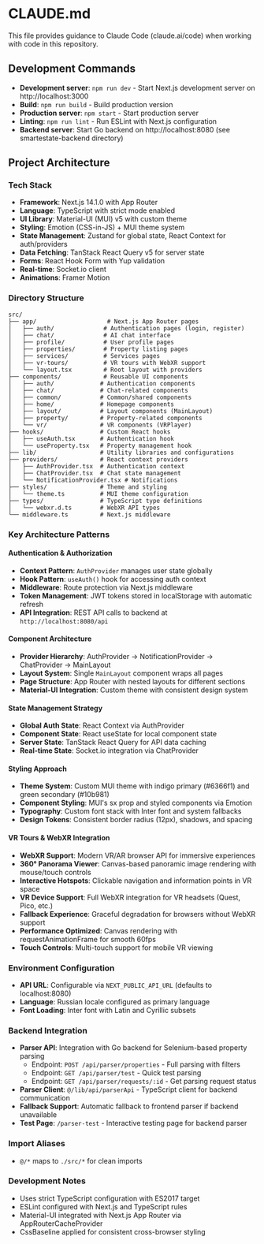 # CLAUDE.md

This file provides guidance to Claude Code (claude.ai/code) when working with code in this repository.

## Development Commands

- **Development server**: `npm run dev` - Start Next.js development server on http://localhost:3000
- **Build**: `npm run build` - Build production version
- **Production server**: `npm start` - Start production server
- **Linting**: `npm run lint` - Run ESLint with Next.js configuration
- **Backend server**: Start Go backend on http://localhost:8080 (see smartestate-backend directory)

## Project Architecture

### Tech Stack
- **Framework**: Next.js 14.1.0 with App Router
- **Language**: TypeScript with strict mode enabled
- **UI Library**: Material-UI (MUI) v5 with custom theme
- **Styling**: Emotion (CSS-in-JS) + MUI theme system
- **State Management**: Zustand for global state, React Context for auth/providers
- **Data Fetching**: TanStack React Query v5 for server state
- **Forms**: React Hook Form with Yup validation
- **Real-time**: Socket.io client
- **Animations**: Framer Motion

### Directory Structure
```
src/
├── app/                    # Next.js App Router pages
│   ├── auth/              # Authentication pages (login, register)
│   ├── chat/              # AI chat interface
│   ├── profile/           # User profile pages
│   ├── properties/        # Property listing pages
│   ├── services/          # Services pages
│   ├── vr-tours/          # VR tours with WebXR support
│   └── layout.tsx         # Root layout with providers
├── components/            # Reusable UI components
│   ├── auth/             # Authentication components
│   ├── chat/             # Chat-related components
│   ├── common/           # Common/shared components
│   ├── home/             # Homepage components
│   ├── layout/           # Layout components (MainLayout)
│   ├── property/         # Property-related components
│   └── vr/               # VR components (VRPlayer)
├── hooks/                # Custom React hooks
│   ├── useAuth.tsx       # Authentication hook
│   └── useProperty.tsx   # Property management hook
├── lib/                  # Utility libraries and configurations
├── providers/            # React context providers
│   ├── AuthProvider.tsx  # Authentication context
│   ├── ChatProvider.tsx  # Chat state management
│   └── NotificationProvider.tsx # Notifications
├── styles/               # Theme and styling
│   └── theme.ts          # MUI theme configuration
├── types/                # TypeScript type definitions
│   └── webxr.d.ts        # WebXR API types
└── middleware.ts         # Next.js middleware
```

### Key Architecture Patterns

#### Authentication & Authorization
- **Context Pattern**: `AuthProvider` manages user state globally
- **Hook Pattern**: `useAuth()` hook for accessing auth context
- **Middleware**: Route protection via Next.js middleware
- **Token Management**: JWT tokens stored in localStorage with automatic refresh
- **API Integration**: REST API calls to backend at `http://localhost:8080/api`

#### Component Architecture
- **Provider Hierarchy**: AuthProvider → NotificationProvider → ChatProvider → MainLayout
- **Layout System**: Single `MainLayout` component wraps all pages
- **Page Structure**: App Router with nested layouts for different sections
- **Material-UI Integration**: Custom theme with consistent design system

#### State Management Strategy
- **Global Auth State**: React Context via AuthProvider
- **Component State**: React useState for local component state
- **Server State**: TanStack React Query for API data caching
- **Real-time State**: Socket.io integration via ChatProvider

#### Styling Approach
- **Theme System**: Custom MUI theme with indigo primary (#6366f1) and green secondary (#10b981)
- **Component Styling**: MUI's sx prop and styled components via Emotion
- **Typography**: Custom font stack with Inter font and system fallbacks
- **Design Tokens**: Consistent border radius (12px), shadows, and spacing

#### VR Tours & WebXR Integration
- **WebXR Support**: Modern VR/AR browser API for immersive experiences
- **360° Panorama Viewer**: Canvas-based panoramic image rendering with mouse/touch controls
- **Interactive Hotspots**: Clickable navigation and information points in VR space
- **VR Device Support**: Full WebXR integration for VR headsets (Quest, Pico, etc.)
- **Fallback Experience**: Graceful degradation for browsers without WebXR support
- **Performance Optimized**: Canvas rendering with requestAnimationFrame for smooth 60fps
- **Touch Controls**: Multi-touch support for mobile VR viewing

### Environment Configuration
- **API URL**: Configurable via `NEXT_PUBLIC_API_URL` (defaults to localhost:8080)
- **Language**: Russian locale configured as primary language
- **Font Loading**: Inter font with Latin and Cyrillic subsets

### Backend Integration
- **Parser API**: Integration with Go backend for Selenium-based property parsing
  - Endpoint: `POST /api/parser/properties` - Full parsing with filters
  - Endpoint: `GET /api/parser/test` - Quick test parsing
  - Endpoint: `GET /api/parser/requests/:id` - Get parsing request status
- **Parser Client**: `@/lib/api/parserApi` - TypeScript client for backend communication
- **Fallback Support**: Automatic fallback to frontend parser if backend unavailable
- **Test Page**: `/parser-test` - Interactive testing page for backend parser

### Import Aliases
- `@/*` maps to `./src/*` for clean imports

### Development Notes
- Uses strict TypeScript configuration with ES2017 target
- ESLint configured with Next.js and TypeScript rules
- Material-UI integrated with Next.js App Router via AppRouterCacheProvider
- CssBaseline applied for consistent cross-browser styling